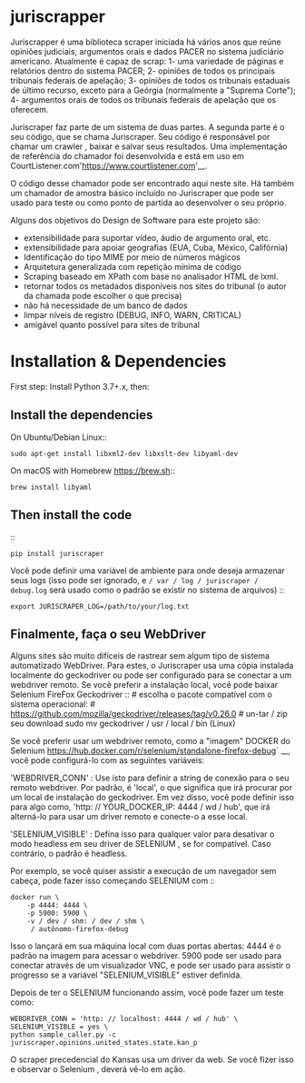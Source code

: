 # juriscrapper
Juriscrapper é uma biblioteca scraper iniciada há vários anos que reúne opiniões judiciais, argumentos orais e dados PACER no sistema judiciário americano. 
Atualmente é capaz de scrap:
1- uma variedade de páginas e relatórios dentro do sistema PACER;
2- opiniões de todos os principais tribunais federais de apelação;
3- opiniões de todos os tribunais estaduais de último recurso, exceto para a Geórgia (normalmente a "Suprema Corte");
4- argumentos orais de todos os tribunais federais de apelação que os oferecem.

Juriscraper faz parte de um sistema de duas partes. 
A segunda parte é o seu código, que  se chama Juriscraper. 
Seu código é responsável por chamar um crawler , baixar e salvar seus resultados. 
Uma implementação de referência do chamador foi desenvolvida e está em uso em CourtListener.com'<https://www.courtlistener.com>'__. 

O código desse chamador pode ser encontrado aqui neste site. Há também um chamador de amostra básico incluído no Juriscraper que pode ser usado para teste ou como ponto de partida ao desenvolver o seu próprio.


Alguns dos objetivos do Design  de  Software para este projeto são:

- extensibilidade para suportar vídeo, áudio de argumento oral, etc.
- extensibilidade para apoiar geografias (EUA, Cuba, México, Califórnia)
- Identificação do tipo MIME por meio de números mágicos
- Arquitetura generalizada com repetição mínima de código
- Scraping baseado em XPath com base no analisador HTML de lxml.
- retornar todos os metadados disponíveis nos sites do tribunal (o autor da chamada pode escolher o que precisa)
- não há necessidade de um banco de dados
- limpar níveis de registro (DEBUG, INFO, WARN, CRITICAL)
- amigável quanto possível para sites de tribunal



Installation & Dependencies
===========================

First step: Install Python 3.7+.x, then:

Install the dependencies
------------------------

On Ubuntu/Debian Linux::

    sudo apt-get install libxml2-dev libxslt-dev libyaml-dev

On macOS with Homebrew <https://brew.sh>::

    brew install libyaml


Then install the code
---------------------

::

    pip install juriscraper


Você pode definir uma variável de ambiente para onde deseja armazenar seus logs (isso pode ser ignorado, e `/ var / log / juriscraper / debug.log` será usado como o
padrão se existir no sistema de arquivos) ::

    export JURISCRAPER_LOG=/path/to/your/log.txt


Finalmente, faça o seu WebDriver
--------------------------
Alguns sites são muito difíceis de rastrear sem algum tipo de sistema automatizado WebDriver. Para estes, o Juriscraper usa uma cópia instalada localmente do geckodriver ou pode ser configurado para se conectar a um webdriver remoto. Se você preferir a instalação local, você pode baixar Selenium FireFox Geckodriver ::
    # escolha o pacote compatível com o sistema operacional:
    # https://github.com/mozilla/geckodriver/releases/tag/v0.26.0
    # un-tar / zip seu download
    sudo mv geckodriver / usr / local / bin   (Linux) 

Se você preferir usar um webdriver remoto, como a "imagem" DOCKER do Selenium <https://hub.docker.com/r/selenium/standalone-firefox-debug>` __, você pode configurá-lo  com as seguintes variáveis:

'WEBDRIVER_CONN' : Use isto para definir a string de conexão para o seu remoto webdriver. Por padrão, é 'local', o que significa que irá procurar por um local de instalação do geckodriver. 
Em vez disso, você pode definir isso para algo como,
'http: // YOUR_DOCKER_IP: 4444 / wd / hub', que irá alterná-lo para usar um driver remoto e conecte-o a esse local.

'SELENIUM_VISIBLE' : Defina isso para qualquer valor para desativar o modo headless em seu driver de SELENIUM , se for compatível. Caso contrário, o padrão é headless.

Por exemplo, se você quiser assistir a execução de um navegador sem cabeça, pode fazer isso começando SELENIUM  com ::

    docker run \
        -p 4444: 4444 \
        -p 5900: 5900 \
        -v / dev / shm: / dev / shm \
         / autônomo-firefox-debug

Isso o lançará em sua máquina local com duas portas abertas:  4444 é o padrão na imagem para acessar o webdriver. 
5900 pode ser usado para conectar através de um visualizador VNC, e pode ser usado para assistir o progresso se a variável "SELENIUM_VISIBLE"  estiver definida.

Depois de ter o SELENIUM funcionando assim, você pode fazer um teste como:

    WEBDRIVER_CONN = 'http: // localhost: 4444 / wd / hub' \
    SELENIUM_VISIBLE = yes \
    python sample_caller.py -c          juriscraper.opinions.united_states.state.kan_p

O  scraper  precedencial do Kansas usa um driver da web. Se você fizer isso e observar o Selenium , deverá vê-lo em ação.
